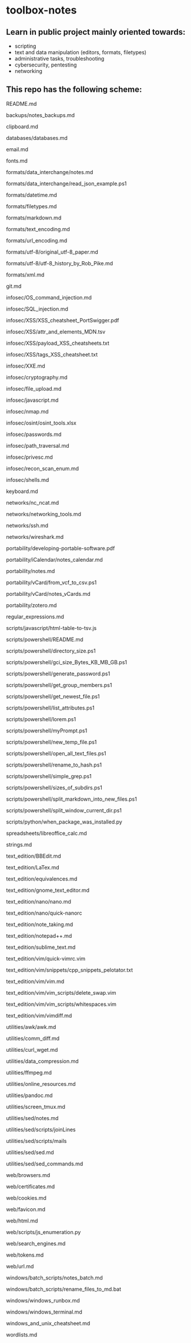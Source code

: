 # toolbox-notes

## Learn in public project mainly oriented towards:
- scripting
- text and data manipulation (editors, formats, filetypes)
- administrative tasks, troubleshooting
- cybersecurity, pentesting
- networking


## This repo has the following scheme:
 
README.md

backups/notes_backups.md

clipboard.md

databases/databases.md

email.md

fonts.md

formats/data_interchange/notes.md

formats/data_interchange/read_json_example.ps1

formats/datetime.md

formats/filetypes.md

formats/markdown.md

formats/text_encoding.md

formats/url_encoding.md

formats/utf-8/original_utf-8_paper.md

formats/utf-8/utf-8_history_by_Rob_Pike.md

formats/xml.md

git.md

infosec/OS_command_injection.md

infosec/SQL_injection.md

infosec/XSS/XSS_cheatsheet_PortSwigger.pdf

infosec/XSS/attr_and_elements_MDN.tsv

infosec/XSS/payload_XSS_cheatsheets.txt

infosec/XSS/tags_XSS_cheatsheet.txt

infosec/XXE.md

infosec/cryptography.md

infosec/file_upload.md

infosec/javascript.md

infosec/nmap.md

infosec/osint/osint_tools.xlsx

infosec/passwords.md

infosec/path_traversal.md

infosec/privesc.md

infosec/recon_scan_enum.md

infosec/shells.md

keyboard.md

networks/nc_ncat.md

networks/networking_tools.md

networks/ssh.md

networks/wireshark.md

portability/developing-portable-software.pdf

portability/iCalendar/notes_calendar.md

portability/notes.md

portability/vCard/from_vcf_to_csv.ps1

portability/vCard/notes_vCards.md

portability/zotero.md

regular_expressions.md

scripts/javascript/html-table-to-tsv.js

scripts/powershell/README.md

scripts/powershell/directory_size.ps1

scripts/powershell/gci_size_Bytes_KB_MB_GB.ps1

scripts/powershell/generate_password.ps1

scripts/powershell/get_group_members.ps1

scripts/powershell/get_newest_file.ps1

scripts/powershell/list_attributes.ps1

scripts/powershell/lorem.ps1

scripts/powershell/myPrompt.ps1

scripts/powershell/new_temp_file.ps1

scripts/powershell/open_all_text_files.ps1

scripts/powershell/rename_to_hash.ps1

scripts/powershell/simple_grep.ps1

scripts/powershell/sizes_of_subdirs.ps1

scripts/powershell/split_markdown_into_new_files.ps1

scripts/powershell/split_window_current_dir.ps1

scripts/python/when_package_was_installed.py

spreadsheets/libreoffice_calc.md

strings.md

text_edition/BBEdit.md

text_edition/LaTex.md

text_edition/equivalences.md

text_edition/gnome_text_editor.md

text_edition/nano/nano.md

text_edition/nano/quick-nanorc

text_edition/note_taking.md

text_edition/notepad++.md

text_edition/sublime_text.md

text_edition/vim/quick-vimrc.vim

text_edition/vim/snippets/cpp_snippets_pelotator.txt

text_edition/vim/vim.md

text_edition/vim/vim_scripts/delete_swap.vim

text_edition/vim/vim_scripts/whitespaces.vim

text_edition/vim/vimdiff.md

utilities/awk/awk.md

utilities/comm_diff.md

utilities/curl_wget.md

utilities/data_compression.md

utilities/ffmpeg.md

utilities/online_resources.md

utilities/pandoc.md

utilities/screen_tmux.md

utilities/sed/notes.md

utilities/sed/scripts/joinLines

utilities/sed/scripts/mails

utilities/sed/sed.md

utilities/sed/sed_commands.md

web/browsers.md

web/certificates.md

web/cookies.md

web/favicon.md

web/html.md

web/scripts/js_enumeration.py

web/search_engines.md

web/tokens.md

web/url.md

windows/batch_scripts/notes_batch.md

windows/batch_scripts/rename_files_to_md.bat

windows/windows_runbox.md

windows/windows_terminal.md

windows_and_unix_cheatsheet.md

wordlists.md

